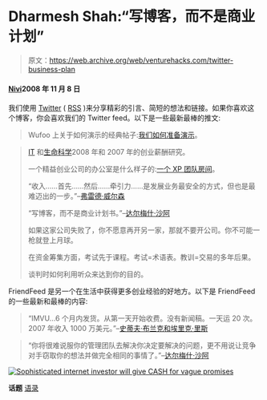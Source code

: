# Dharmesh Shah:“写博客，而不是商业计划”

> 原文：<https://web.archive.org/web/venturehacks.com/twitter-business-plan>

#### [Nivi](/web/20220928214451/https://venturehacks.com/about)2008 年 11 月 8 日

我们使用 [Twitter](https://web.archive.org/web/20220928214451/http://twitter.com/venturehacks) ( [RSS](https://web.archive.org/web/20220928214451/http://feeds.venturehacks.com/venturehacks-twitter) )来分享精彩的引言、简短的想法和链接。如果你喜欢这个博客，你会喜欢我们的 Twitter feed。以下是一些最新最棒的推文:

> Wufoo 上关于如何演示的经典帖子:[我们如何准备演示](https://web.archive.org/web/20220928214451/http://particletree.com/features/how-we-prepare-a-demo/)。

> [IT](https://web.archive.org/web/20220928214451/https://www.compstudy.com/archive_IT.aspx) 和[生命科学](https://web.archive.org/web/20220928214451/https://www.compstudy.com/archive_LS.aspx)2008 年和 2007 年的创业薪酬研究。
> 
> 一个精益创业公司的办公室是什么样子的:[一个 XP 团队房间](https://web.archive.org/web/20220928214451/http://www.scissor.com/resources/teamroom/)。
> 
> “收入……首先……然后……牵引力……是发展业务最安全的方式，但也是最难迈出的一步。”–[弗雷德·威尔森](https://web.archive.org/web/20220928214451/http://www.avc.com/a_vc/2008/11/portfolio-scree.html)
> 
> “写博客，而不是商业计划书。”–[达尔梅什·沙阿](https://web.archive.org/web/20220928214451/http://network.businessofsoftware.org/video/dharmesh-shah-on-insights-from)
> 
> 如果这家公司失败了，你不愿意再开另一家，那就不要开公司。你不可能一枪就登上月球。
> 
> 在资金筹集方面，考试先于课程。考试=术语表。教训=交易的多年后果。
> 
> 谈判时如何利用听众来达到你的目的。

FriendFeed 是另一个在生活中获得更多创业经验的好地方。以下是 FriendFeed 的一些最新和最棒的内容:

> “IMVU…6 个月内发货。从第一天开始收费。没有新闻稿。一天运 20 次。2007 年收入 1000 万美元。”–[史蒂夫·布兰克和埃里克·里斯](https://web.archive.org/web/20220928214451/http://www.slideshare.net/startuplessonslearned/lean-startup-presentation-to-maples-investments-by-steve-blank-and-eric-ries-presentation/v1?src=embed)

> “你将很难说服你的管理团队去解决你决定要解决的问题，更不用说让竞争对手窃取你的想法并做完全相同的事情了。”–[达尔梅什·沙阿](https://web.archive.org/web/20220928214451/http://onstartups.com/home/tabid/3339/bid/7196/Video-from-Business-of-Software-Everything-I-Know-About-Startups.aspx)

[![Sophisticated internet investor will give CASH for vague promises](img/c6f4fd25c48cc859b70173211e9a7aff.png)
](https://web.archive.org/web/20220928214451/http://friendfeed.com/e/907d6743-aac2-4469-9b1c-d1bb79e1be7a/Sophisticated-internet-investor-will-give-CASH/)

**话题** [语录](https://web.archive.org/web/20220928214451/https://venturehacks.com/topics/quotes)